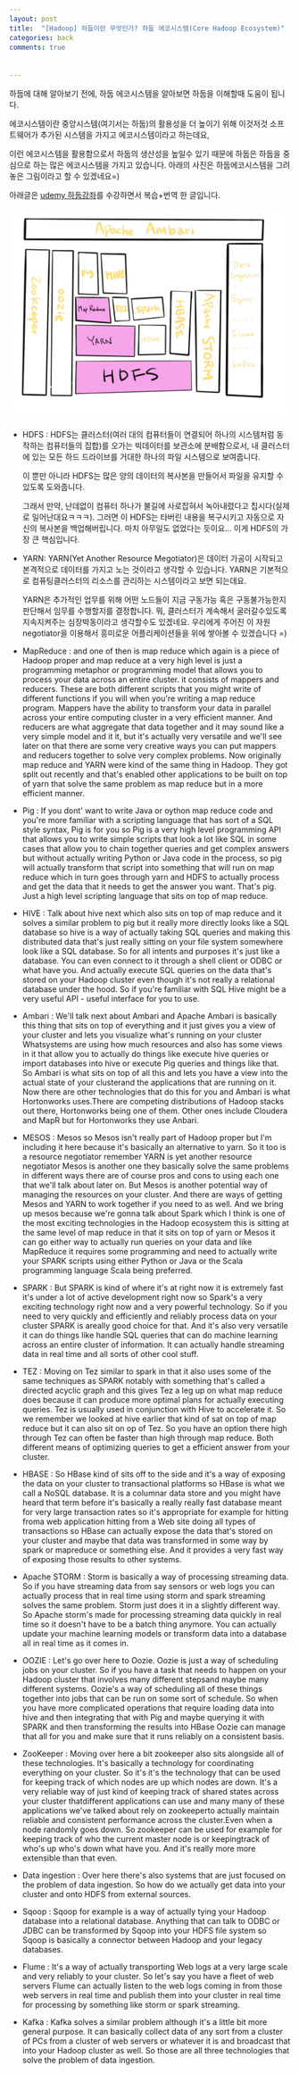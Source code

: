 ```yaml
---
layout: post
title:  "[Hadoop] 하둡이란 무엇인가? 하둡 에코시스템(Core Hadoop Ecosystem)"
categories: back
comments: true


---
```


하둡에 대해 알아보기 전에, 하둡 에코시스템을 알아보면 하둡을 이해할때 도움이 됩니다. 

에코시스템이란 중앙시스템(여기서는 하둡)의 활용성을 더 높이기 위해 이것저것 소프트웨어가 추가된 시스템을 가지고 에코시스템이라고 하는데요, 

이런 에코시스템을 활용함으로서 하둡의 생산성을 높일수 있기 때문에 하둡은 하둡을 중심으로 하는 많은 에코시스템을 가지고 있습니다. 아래의 사진은 하둡에코시스템을 그려놓은 그림이라고 할 수 있겠네요=)



아래글은 [udemy 하둡강좌](<https://www.udemy.com/the-ultimate-hands-on-hadoop-tame-your-big-data/>)를 수강하면서 복습+번역 한 글입니다.

![hadoopEcosystem](/assets/img/hadoopEcosystem.jpg)

- HDFS : HDFS는 클러스터(여러 대의 컴퓨터들이 연결되어 하나의 시스템처럼 동작하는 컴퓨터들의 집합)를 오가는 빅데이터를 보관소에 분배함으로서, 내 클러스터에 있는 모든 하드 드라이브를 거대한 하나의 파일 시스템으로 보여줍니다.

  이 뿐만 아니라 HDFS는 많은 양의 데이터의 복사본을 만들어서 파일을 유지할 수 있도록 도와줍니다.

  그래서 만약, 난데없이 컴퓨터 하나가 불길에 사로잡혀서 녹아내렸다고 칩시다(실제로 일어난대요ㅋㅋㅋ). 그러면 이 HDFS는 타버린 내용을 복구시키고 자동으로 자신의 복사본을 백업해버립니다. 마치 아무일도 없었다는 듯이요... 이게 HDFS의 가장 큰 핵심입니다. 

  

- YARN: YARN(Yet Another Resource Megotiator)은 데이터 가공이 시작되고 본격적으로 데이터를 가지고 노는 것이라고 생각할 수 있습니다. YARN은 기본적으로 컴퓨팅클러스터의 리소스를 관리하는 시스템이라고 보면 되는데요. 

  YARN은 추가적인 업무를 위해 어떤 노드들이 지금 구동가능 혹은 구동불가능한지 판단해서 임무를 수행할지를 결정합니다. 뭐, 클러스터가 계속해서 굴러갈수있도록 지속지켜주는 심장박동이라고 생각할수도 있겠네요. 우리에게 주어진 이 자원negotiator을 이용해서 흥미로운 어플리케이션들을 위에 쌓아볼 수 있겠습니다 =) 

  

- MapReduce :  and one of then is map reduce which again is a piece of Hadoop proper and map reduce at a very high level is just a programming metaphor or programming model that allows you to process your data across an entire cluster. it consists of mappers and reducers. These are both different scripts that you might write of different functions if you will when you're writing a map reduce program. Mappers have the ability to transform your data in parallel across your entire computing cluster in a very efficient manner. And reducers are what aggregate that data together and it may sound like a very simple model and it it, but it's actually very versatile and we'll see later on that there are some very creative ways you can put mappers and reducers together to solve very complex problems. Now originally map reduce and YARN were kind of the same thing in Hadoop. They got split out recently and that's enabled other applications to be built on top of yarn that solve the same problem as map reduce but in a more efficient manner. 

- Pig : If you dont' want to write Java or oython map reduce code and you're more familiar with a scripting language that has sort of a SQL style syntax, Pig is for you so Pig is a very high level programming API that allows you to write simple scripts that look a lot like SQL in some cases that allow you to chain together queries and get complex answers but without actually writing Python or Java code in the process, so pig will actually transform that script into something that will run on map reduce which in turn goes through yarn and HDFS to actually process and get the data that it needs to get the answer you want. That's pig. Just a high level scripting language that sits on top of map reduce.

- HIVE :  Talk about hive next which also sits on top of map reduce and it solves a similar problem to pig but it really more directly looks like a SQL database so hive is a way of actually taking SQL queries and making this distributed data that's just really sitting on your file system somewhere look like a SQL database. So for all intents and purposes it's just like a database. You can even connect to it through a shell client or ODBC or what have you. And actually execute SQL queries on the data that's stored on your Hadoop cluster even though it's not really a relational database under the hood. So if you're familiar with SQL Hive might be a very useful API - useful interface for you to use.

- Ambari : We'll talk next about Ambari and Apache Ambari is basically this thing that sits on top of everything and it just gives you a view of your cluster and lets you visualize what's running on your cluster Whatsystems are using how much resources and also has some views in it that allow you to actually do things like execute hive queries or import databases into hive or execute Pig queries and things like that. So Ambari is what sits on top of all this and lets you have a view into the actual state of your clusterand the applications that are running on it. Now there are other technologies that do this for you and Ambari is what Hortonworks uses.There are competing distributions of Hadoop stacks out there, Hortonworks being one of them. Other ones include Cloudera and MapR but for Hortonworks they use Anbari.

- MESOS : Mesos so Mesos isn't really part of Hadoop proper but I'm including it here because it's basically an alternative to yarn. So it too is a resource negotiator remember YARN is yet another resource negotiator Mesos is another one they basically solve the same problems in different ways there are of course pros and cons to using each one that we'll talk about later on. But Mesos is another potential way of managing the resources on your cluster. And there are ways of getting Mesos and YARN to work together if you need to as well. And we bring up mesos because we're gonna talk about Spark which I think is one of the most exciting technologies in the Hadoop ecosystem this is sitting at the same level of map reduce in that it sits on top of yarn or Mesos it can go either way to actually run queries on your data and like MapReduce it requires some programming and need to actually write your SPARK scripts using either Python or Java or the Scala programming language Scala being preferred.

- SPARK : But SPARK is kind of where it's at right now it is extremely fast it's under a lot of active development right now so Spark's a very exciting technology right now and a very powerful technology. So if you need to very quickly and efficiently and reliably process data on your cluster SPARK is areally good choice for that. And it's also very versatile it can do things like handle SQL queries that can do machine learning across an entire cluster of information. It can actually handle streaming data in real time and all sorts of other cool stuff.

- TEZ : Moving on Tez similar to spark in that it also uses some of the same techniques as SPARK notably with something that's called a directed acyclic graph and this gives Tez a leg up on what map reduce does because it can produce more optimal plans for actually executing queries. Tez is usually used in conjunction with Hive to accelerate it. So we remember we looked at hive earlier that kind of sat on top of map reduce but it can also sit on op of Tez. So you have an option there high through Tez can often be faster than high through map reduce. Both different means of optimizing queries to get a efficient answer from your cluster.

- HBASE : So HBase kind of sits off to the side and it's a way of exposing the data on your cluster to transactional platforms so HBase is what we call a NoSQL database. It is a columnar data store and you might have heard that term before it's basically a really really fast database meant for very large transaction rates so it's appropriate for example for hitting froma web application hitting from a Web site doing all types of transactions so HBase can actually expose the data that's stored on your cluster and maybe that data was transformed in some way by spark or mapreduce or something else. And it provides a very fast way of exposing those results to other systems.

- Apache STORM : Storm is basically a way of processing streaming data. So if you have streaming data from say sensors or web logs you can actually process that in real time using storm and spark streaming solves the same problem. Storm just does it in a slightly different way. So Apache storm's made for processing streaming data quickly in real time so it doesn't have to be a batch thing anymore. You can actually update your machine learning models or transform data into a database all in real time as it comes in.

- OOZIE : Let's go over here to Oozie. Oozie is just a way of scheduling jobs on your cluster. So if you have a task that needs to happen on your Hadoop cluster that involves many different stepsand maybe many different systems. Oozie's a way of scheduling all of these things together into jobs that can be run on some sort of schedule. So when you have more complicated operations that require loading data into hive and then integrating that with Pig and maybe querying it with SPARK and then transforming the results into HBase Oozie can manage that all for you and make sure that it runs reliably on a consistent basis.

- ZooKeeper : Moving over here a bit zookeeper also sits alongside all of these technologies. It's basically a technology for coordinating everything on your cluster. So it's it's the technology that can be used for keeping track of which nodes are up which nodes are down. It's a very reliable way of just kind of keeping track of shared states across your cluster thatdifferent applications can use and many many of these applications we've talked about rely on zookeeperto actually maintain reliable and consistent performance across the cluster.Even when a node randomly goes down. So zookeeper can be used for example for keeping track of who the current master node is or keepingtrack of who's up who's down what have you. And it's really more more extensible than that even.

- Data ingestion : Over here there's also systems that are just focused on the problem of data ingestion. So how do we actually get data into your cluster and onto HDFS from external sources.

- Sqoop : Sqoop for example is a way of actually tying your Hadoop database into a relational database. Anything that can talk to ODBC or JDBC can be transformed by Sqoop into your HDFS file system so Sqoop is basically a connector between Hadoop and your legacy databases. 

- Flume : It's a way of actually transporting Web logs at a very large scale and very reliably to your cluster. So let's say you have a fleet of web servers Flume can actually listen to the web logs coming in from those web servers in real time and publish them into your cluster in real time for processing by something like storm or spark streaming.

- Kafka : Kafka solves a similar problem although it's a little bit more general purpose. It can basically collect data of any sort from a cluster of PCs from a cluster of web servers or whatever it is and broadcast that into your Hadoop cluster as well. So those are all three technologies that solve the problem of data ingestion.
